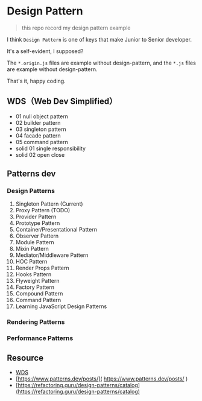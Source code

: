 # Design Pattern

> this repo record my design pattern example

I think `Design Pattern` is one of keys that make Junior to Senior developer.

It's a self-evident, I supposed?

The `*.origin.js` files are example without design-pattern, and the `*.js` files are example without design-pattern.

That's it, happy coding.

## WDS（Web Dev Simplified）

- 01 null object pattern
- 02 builder pattern
- 03 singleton pattern
- 04 facade pattern
- 05 command pattern
- solid 01 single responsibility
- solid 02 open close

## Patterns dev

### Design Patterns

1. Singleton Pattern (Current)
2. Proxy Pattern (TODO)
3. Provider Pattern
4. Prototype Pattern
5. Container/Presentational Pattern
6. Observer Pattern
7. Module Pattern
8. Mixin Pattern
9. Mediator/Middleware Pattern
10. HOC Pattern
11. Render Props Pattern
12. Hooks Pattern
13. Flyweight Pattern
14. Factory Pattern
15. Compound Pattern
16. Command Pattern
17. Learning JavaScript Design Patterns

### Rendering Patterns

### Performance Patterns

## Resource

- [WDS](https://www.youtube.com/playlist?list=PLZlA0Gpn_vH_CthENcPCM0Dww6a5XYC7f)
- [https://www.patterns.dev/posts/]( https://www.patterns.dev/posts/ )
- [https://refactoring.guru/design-patterns/catalog](https://refactoring.guru/design-patterns/catalog)
